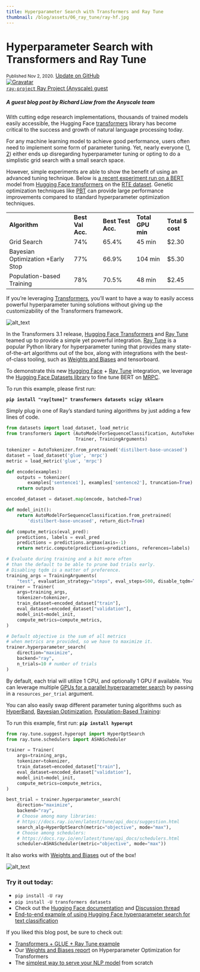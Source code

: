 ```yaml
---
title: Hyperparameter Search with Transformers and Ray Tune
thumbnail: /blog/assets/06_ray_tune/ray-hf.jpg
---
```


<h1>
    Hyperparameter Search with Transformers and Ray Tune
</h1>

<div class="blog-metadata">
    <small>Published Nov 2, 2020.</small>
    <a target="_blank" class="btn no-underline text-sm mb-5 font-sans" href="https://github.com/huggingface/blog/blob/master/ray-tune.md">
        Update on GitHub
    </a>
</div>

<div class="author-card">
    <a href="/ray-project">
        <img class="avatar avatar-user" src="https://aeiljuispo.cloudimg.io/v7/https://s3.amazonaws.com/moonup/production/uploads/1603836776822-5f989a3b777efc07d7f1e290.png?w=200&h=200&f=face" title="Gravatar">
        <div class="bfc">
            <code>ray-project</code>
            <span class="fullname">Ray Project (Anyscale)</span>
            <span class="bg-gray-100 rounded px-1 text-gray-600 text-sm font-mono">guest</span>
        </div>
    </a>
</div>

##### A guest blog post by Richard Liaw from the Anyscale team

With cutting edge research implementations, thousands of trained models easily accessible, the Hugging Face [transformers](https://github.com/huggingface/transformers) library has become critical to the success and growth of natural language processing today.

For any machine learning model to achieve good performance, users often need to implement some form of parameter tuning. Yet, nearly everyone ([1](https://medium.com/@prakashakshay90/fine-tuning-bert-model-using-pytorch-f34148d58a37), [2](https://mccormickml.com/2019/07/22/BERT-fine-tuning/#advantages-of-fine-tuning)) either ends up disregarding hyperparameter tuning or opting to do a simplistic grid search with a small search space.

However, simple experiments are able to show the benefit of using an advanced tuning technique. Below is [a recent experiment run on a BERT](https://medium.com/distributed-computing-with-ray/hyperparameter-optimization-for-transformers-a-guide-c4e32c6c989b) model from [Hugging Face transformers](https://github.com/huggingface/transformers) on the [RTE dataset](https://aclweb.org/aclwiki/Textual_Entailment_Resource_Pool). Genetic optimization techniques like [PBT](https://docs.ray.io/en/latest/tune/api_docs/schedulers.html#population-based-training-tune-schedulers-populationbasedtraining) can provide large performance improvements compared to standard hyperparameter optimization techniques.



<table>
  <tr>
   <td><strong>Algorithm</strong>
   </td>
   <td><strong>Best Val Acc.</strong>
   </td>
   <td><strong>Best Test Acc.</strong>
   </td>
   <td><strong>Total GPU min</strong>
   </td>
   <td><strong>Total $ cost</strong>
   </td>
  </tr>
  <tr>
   <td>Grid Search
   </td>
   <td>74%
   </td>
   <td>65.4%
   </td>
   <td>45 min
   </td>
   <td>$2.30
   </td>
  </tr>
  <tr>
   <td>Bayesian Optimization +Early Stop
   </td>
   <td>77%
   </td>
   <td>66.9%
   </td>
   <td>104 min
   </td>
   <td>$5.30
   </td>
  </tr>
  <tr>
   <td>Population-based Training
   </td>
   <td>78%
   </td>
   <td>70.5%
   </td>
   <td>48 min
   </td>
   <td>$2.45
   </td>
  </tr>
</table>


If you’re leveraging [Transformers](https://github.com/huggingface/transformers), you’ll want to have a way to easily access powerful hyperparameter tuning solutions without giving up the customizability of the Transformers framework.


![alt_text](/blog/assets/06_ray_tune/ray-hf.jpg "image_tooltip")


In the Transformers 3.1 release, [Hugging Face Transformers](https://github.com/huggingface/transformers) and [Ray Tune](https://docs.ray.io/en/latest/tune/index.html) teamed up to provide a simple yet powerful integration. [Ray Tune](https://docs.ray.io/en/latest/tune/index.html) is a popular Python library for hyperparameter tuning that provides many state-of-the-art algorithms out of the box, along with integrations with the best-of-class tooling, such as [Weights and Biases](https://wandb.ai/) and tensorboard.

To demonstrate this new [Hugging Face](https://github.com/huggingface/transformers) + [Ray Tune](https://docs.ray.io/en/latest/tune/index.html) integration, we leverage the [Hugging Face Datasets library](https://github.com/huggingface/datasets) to fine tune BERT on [MRPC](https://www.microsoft.com/en-us/download/details.aspx?id=52398).

To run this example, please first run:

**`pip install "ray[tune]" transformers datasets scipy sklearn`**

Simply plug in one of Ray’s standard tuning algorithms by just adding a few lines of code.


```python
from datasets import load_dataset, load_metric
from transformers import (AutoModelForSequenceClassification, AutoTokenizer,
                          Trainer, TrainingArguments)

tokenizer = AutoTokenizer.from_pretrained('distilbert-base-uncased')
dataset = load_dataset('glue', 'mrpc')
metric = load_metric('glue', 'mrpc')

def encode(examples):
    outputs = tokenizer(
        examples['sentence1'], examples['sentence2'], truncation=True)
    return outputs

encoded_dataset = dataset.map(encode, batched=True)

def model_init():
    return AutoModelForSequenceClassification.from_pretrained(
        'distilbert-base-uncased', return_dict=True)

def compute_metrics(eval_pred):
    predictions, labels = eval_pred
    predictions = predictions.argmax(axis=-1)
    return metric.compute(predictions=predictions, references=labels)

# Evaluate during training and a bit more often
# than the default to be able to prune bad trials early.
# Disabling tqdm is a matter of preference.
training_args = TrainingArguments(
    "test", evaluation_strategy="steps", eval_steps=500, disable_tqdm=True)
trainer = Trainer(
    args=training_args,
    tokenizer=tokenizer,
    train_dataset=encoded_dataset["train"],
    eval_dataset=encoded_dataset["validation"],
    model_init=model_init,
    compute_metrics=compute_metrics,
)

# Default objective is the sum of all metrics
# when metrics are provided, so we have to maximize it.
trainer.hyperparameter_search(
    direction="maximize", 
    backend="ray", 
    n_trials=10 # number of trials
)
```

By default, each trial will utilize 1 CPU, and optionally 1 GPU if available.
You can leverage multiple [GPUs for a parallel hyperparameter search](https://docs.ray.io/en/latest/tune/user-guide.html#resources-parallelism-gpus-distributed)
by passing in a `resources_per_trial` argument.

You can also easily swap different parameter tuning algorithms such as [HyperBand](https://docs.ray.io/en/latest/tune/api_docs/schedulers.html#asha-tune-schedulers-ashascheduler), [Bayesian Optimization](https://docs.ray.io/en/latest/tune/api_docs/suggestion.html), [Population-Based Training](https://docs.ray.io/en/latest/tune/api_docs/schedulers.html#population-based-training-tune-schedulers-populationbasedtraining):

To run this example, first run: **`pip install hyperopt`**

```python
from ray.tune.suggest.hyperopt import HyperOptSearch
from ray.tune.schedulers import ASHAScheduler

trainer = Trainer(
    args=training_args,
    tokenizer=tokenizer,
    train_dataset=encoded_dataset["train"],
    eval_dataset=encoded_dataset["validation"],
    model_init=model_init,
    compute_metrics=compute_metrics,
)

best_trial = trainer.hyperparameter_search(
    direction="maximize",
    backend="ray",
    # Choose among many libraries:
    # https://docs.ray.io/en/latest/tune/api_docs/suggestion.html
    search_alg=HyperOptSearch(metric="objective", mode="max"),
    # Choose among schedulers:
    # https://docs.ray.io/en/latest/tune/api_docs/schedulers.html
    scheduler=ASHAScheduler(metric="objective", mode="max"))
```


It also works with [Weights and Biases](https://wandb.ai/) out of the box!

![alt_text](/blog/assets/06_ray_tune/ray-wandb.png "image_tooltip")



### Try it out today:

*   `pip install -U ray`
*   `pip install -U transformers datasets`
*   Check out the [Hugging Face documentation](https://huggingface.co/transformers/) and [Discussion thread](https://discuss.huggingface.co/t/using-hyperparameter-search-in-trainer/785/10)
*   [End-to-end example of using Hugging Face hyperparameter search for text classification](https://github.com/huggingface/notebooks/blob/master/examples/text_classification.ipynb)

If you liked this blog post, be sure to check out:

*   [Transformers + GLUE + Ray Tune example](https://docs.ray.io/en/latest/tune/examples/index.html#hugging-face-huggingface-transformers)
*   Our [Weights and Biases report](https://wandb.ai/amogkam/transformers/reports/Hyperparameter-Optimization-for-Huggingface-Transformers--VmlldzoyMTc2ODI) on Hyperparameter Optimization for Transformers
*   The [simplest way to serve your NLP model](https://medium.com/distributed-computing-with-ray/the-simplest-way-to-serve-your-nlp-model-in-production-with-pure-python-d42b6a97ad55) from scratch
